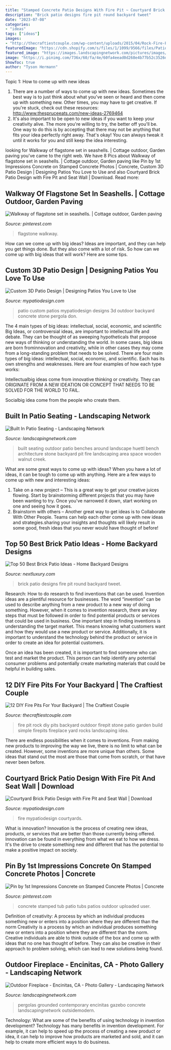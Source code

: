 ```yaml
---
title: "Stamped Concrete Patio Designs With Fire Pit ~ Courtyard Brick Patio Design With Fire Pit And Seat Wall"
description: "Brick patio designs fire pit round backyard tweet"
date: "2023-07-08"
categories:
- "ideas"
tags: ["ideas"]
images:
- "http://thecraftiestcouple.com/wp-content/uploads/2015/04/Rock-Fire-Pit.jpg"
featuredImage: "https://cdn.shopify.com/s/files/1/1099/9566/files/Patio-Love-to-Use_1024x1024.gif?2314724517581386489"
featured_image: "https://images.landscapingnetwork.com/pictures/images/800x642Max/outdoor-fireplace_13/modern-fireplace-pergola-grounded-landscape-architecture-and-planning_9342.jpg"
image: "https://i.pinimg.com/736x/60/fa/4e/60fa4eead0d268e4b77b52c3526d9c27--stamped-concrete-patios-hot-tubs.jpg"
ShowToc: true
author: "Tyson Hermann"
---
```



Topic 1: How to come up with new ideas
1. There are a number of ways to come up with new ideas. Sometimes the best way is to just think about what you've seen or heard and then come up with something new. Other times, you may have to get creative. If you're stuck, check out these resources: http://www.thespruceeats.com/new-ideas-2769464
2. It's also important to be open to new ideas if you want to keep your creativity alive. The more you're willing to try, the better off you'll be. One way to do this is by accepting that there may not be anything that fits your idea perfectly right away. That's okay! You can always tweak it until it works for you and still keep the idea interesting.


	

		
looking for Walkway of flagstone set in seashells. | Cottage outdoor, Garden paving you've came to the right web. We have 8 Pics about Walkway of flagstone set in seashells. | Cottage outdoor, Garden paving like Pin by 1st Impressions Concrete on Stamped Concrete Photos | Concrete, Custom 3D Patio Design | Designing Patios You Love to Use and also Courtyard Brick Patio Design with Fire Pit and Seat Wall | Download. Read more:
		
    
## Walkway Of Flagstone Set In Seashells. | Cottage Outdoor, Garden Paving

<img loading=lazy src="https://i.pinimg.com/736x/30/a8/76/30a8760ac0e7c46d6cd53b439fed6e8d--breezeway-flagstone.jpg" onerror="this.onerror=null;this.src='https://tse4.mm.bing.net/th?id=OIP.U8GxOH_iBwUi_QLKJd4YqgHaFj&amp;pid=15.1';" alt="Walkway of flagstone set in seashells. | Cottage outdoor, Garden paving">

_Source: pinterest.com_

>flagstone walkway. 

	

How can we come up with big ideas?
Ideas are important, and they can help you get things done. But they also come with a lot of risk. So how can we come up with big ideas that will work? Here are some tips.

    
## Custom 3D Patio Design | Designing Patios You Love To Use

<img loading=lazy src="https://cdn.shopify.com/s/files/1/1099/9566/files/Patio-Love-to-Use_1024x1024.gif?2314724517581386489" onerror="this.onerror=null;this.src='https://tse3.mm.bing.net/th?id=OIP.Xgko2PNQ6MLQEePk9f0R3wHaDt&amp;pid=15.1';" alt="Custom 3D Patio Design | Designing Patios You Love to Use">

_Source: mypatiodesign.com_

>patio custom patios mypatiodesign designs 3d outdoor backyard concrete stone pergola don. 

	

The 4 main types of big ideas: intellectual, social, economic, and scientific
Big Ideas, or controversial ideas, are important to intellectual life and debate. They can be thought of as sweeping hypotheticals that propose new ways of thinking or understanding the world. In some cases, big ideas are born frominnovation and creativity, while in other cases they may come from a long-standing problem that needs to be solved.
There are four main types of big ideas: intellectual, social, economic, and scientific. Each has its own strengths and weaknesses. Here are four examples of how each type works:

 Intellectualbig ideas come from innovative thinking or creativity. They can ORIGINATE FROM A NEW IDEATION OR CONCEPT THAT NEEDS TO BE SOLVED FOR THE WORLD TO FAIL. 

Socialbig idea come from the people who create them.

    
## Built In Patio Seating - Landscaping Network

<img loading=lazy src="https://images.landscapingnetwork.com/pictures/images/973x530Exact_0x60/site_8/fire-pit-huettl-landscape-architecture_2512.jpg" onerror="this.onerror=null;this.src='https://tse4.mm.bing.net/th?id=OIP.vGr1mS6LrNkDXMG7nnO78QHaEC&amp;pid=15.1';" alt="Built In Patio Seating - Landscaping Network">

_Source: landscapingnetwork.com_

>built seating outdoor patio benches around landscape huettl bench architecture stone backyard pit fire landscaping area space wooden walnut creek. 

	

What are some great ways to come up with ideas?
When you have a lot of ideas, it can be tough to come up with anything. Here are a few ways to come up with new and interesting ideas: 
1. Take on a new project – This is a great way to get your creative juices flowing. Start by brainstorming different projects that you may have been wanting to try. Once you’ve narrowed it down, start working on one and seeing how it goes. 
2. Brainstorm with others – Another great way to get ideas is to Collaborate With Other People. Teams can help each other come up with new ideas and strategies.sharing your insights and thoughts will likely result in some good, fresh ideas that you never would have thought of before! 

    
## Top 50 Best Brick Patio Ideas - Home Backyard Designs

<img loading=lazy src="http://nextluxury.com/wp-content/uploads/round-fire-pit-brick-patio-home-designs.jpg" onerror="this.onerror=null;this.src='https://tse4.mm.bing.net/th?id=OIP.s-qtT0Vvvrv6QyGuRmZDcQAAAA&amp;pid=15.1';" alt="Top 50 Best Brick Patio Ideas - Home Backyard Designs">

_Source: nextluxury.com_

>brick patio designs fire pit round backyard tweet. 

	

Research: How to do research to find inventions that can be used.
Invention ideas are a plentiful resource for businesses. The word “invention” can be used to describe anything from a new product to a new way of doing something. However, when it comes to invention research, there are key steps that must be followed in order to find potential products or services that could be used in business. 
One important step in finding inventions is understanding the target market. This means knowing what customers want and how they would use a new product or service. Additionally, it is important to understand the technology behind the product or service in order to create an idea for potential customers. 

Once an idea has been created, it is important to find someone who can test and market the product. This person can help identify any potential consumer problems and potentially create marketing materials that could be helpful in building sales.

    
## 12 DIY Fire Pits For Your Backyard | The Craftiest Couple

<img loading=lazy src="http://thecraftiestcouple.com/wp-content/uploads/2015/04/Rock-Fire-Pit.jpg" onerror="this.onerror=null;this.src='https://tse2.mm.bing.net/th?id=OIP.nfDidPTZei3nkjtCCt5a6gHaJ7&amp;pid=15.1';" alt="12 DIY Fire Pits For Your Backyard | The Craftiest Couple">

_Source: thecraftiestcouple.com_

>fire pit rock diy pits backyard outdoor firepit stone patio garden build simple firepits fireplace yard rocks landscaping idea. 

	

There are endless possibilities when it comes to inventions. From making new products to improving the way we live, there is no limit to what can be created. However, some inventions are more unique than others. Some ideas that stand out the most are those that come from scratch, or that have never been before.

    
## Courtyard Brick Patio Design With Fire Pit And Seat Wall | Download

<img loading=lazy src="https://cdn.shopify.com/s/files/1/1099/9566/products/Courtyard-Brick-Patio-Design-with-Fire-Pit-Seat-Wall-3_grande.jpg?v=1507807998" onerror="this.onerror=null;this.src='https://tse2.mm.bing.net/th?id=OIP.AZZEOGWR1M0092m1S8pR4AHaEy&amp;pid=15.1';" alt="Courtyard Brick Patio Design with Fire Pit and Seat Wall | Download">

_Source: mypatiodesign.com_

>fire mypatiodesign courtyards. 

	

What is innovation?
Innovation is the process of creating new ideas, products, or services that are better than those currently being offered. Innovation can be found in everything from what we eat to how we dress. It's the drive to create something new and different that has the potential to make a positive impact on society.

    
## Pin By 1st Impressions Concrete On Stamped Concrete Photos | Concrete

<img loading=lazy src="https://i.pinimg.com/736x/60/fa/4e/60fa4eead0d268e4b77b52c3526d9c27--stamped-concrete-patios-hot-tubs.jpg" onerror="this.onerror=null;this.src='https://tse1.mm.bing.net/th?id=OIP.B6833QxLIjnhIPEd52DvSgHaFj&amp;pid=15.1';" alt="Pin by 1st Impressions Concrete on Stamped Concrete Photos | Concrete">

_Source: pinterest.com_

>concrete stamped tub patio tubs patios outdoor uploaded user. 

	

Definition of creativity: A process by which an individual produces something new or enters into a position where they are different than the norm
Creativity is a process by which an individual produces something new or enters into a position where they are different than the norm. Creative individuals are able to think outside of the box and come up with ideas that no one has thought of before. They can also be creative in their approach to problem solving, which can lead to new solutions being found.

    
## Outdoor Fireplace - Encinitas, CA - Photo Gallery - Landscaping Network

<img loading=lazy src="https://images.landscapingnetwork.com/pictures/images/800x642Max/outdoor-fireplace_13/modern-fireplace-pergola-grounded-landscape-architecture-and-planning_9342.jpg" onerror="this.onerror=null;this.src='https://tse2.mm.bing.net/th?id=OIP.Srsh6wAreG9s6LQZDvK8hgHaFh&amp;pid=15.1';" alt="Outdoor Fireplace - Encinitas, CA - Photo Gallery - Landscaping Network">

_Source: landscapingnetwork.com_

>pergolas grounded contemporary encinitas gazebo concrete landscapingnetwork outsidemodern. 

	

Technology: What are some of the benefits of using technology in invention development?
Technology has many benefits in invention development. For example, it can help to speed up the process of creating a new product or idea, it can help to improve how products are marketed and sold, and it can help to create more efficient ways to do business.

